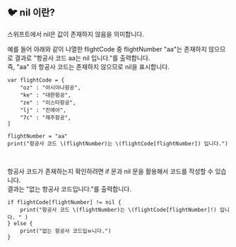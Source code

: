 ## 🐦 nil 이란?
스위프트에서 nil은 값이 존재하지 않음을 의미합니다.   

예를 들어 아래와 같이 나열한 flightCode 중 flightNumber "aa"는 존재하지 않으므로 결과로 "항공사 코드 aa는 nil 입니다."를 출력합니다.   
즉, "aa" 의 항공사 코드는 존재하지 않으므로 nil을 표시합니다.   

```
var flightCode = {
    "oz" : "아시아나항공",
    "ke" : "대한항공",
    "ze" : "이스타항공",
    "lj" : "진에어",
    "7c" : "제주항공",
]

flightNumber = "aa"
print("항공사 코드 \(flightNumber)는 \(flightCode[flightNumber]) 입니다.")
``` 
</br>

항공사 코드가 존재하는지 확인하려면 if 문과 nil 문을 활용해서 코드를 작성할 수 있습니다.   
결과는 "없는 항공사 코드입니다."를 출력합니다.   

```
if flightCode[flightNumber] != nil {
    print("항공사 코드 \(flightNumber)는 \(flightCode[flightNumber]!) 입니다. " )
} else {
    print("없는 항공사 코드입ㅂ니다.")
}
```
